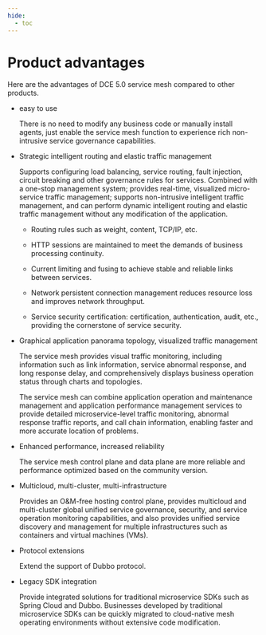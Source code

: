 ```yaml
---
hide:
  - toc
---
```


# Product advantages

Here are the advantages of DCE 5.0 service mesh compared to other products.

- easy to use

    There is no need to modify any business code or manually install agents, just enable the service mesh function to experience rich non-intrusive service governance capabilities.

- Strategic intelligent routing and elastic traffic management

    Supports configuring load balancing, service routing, fault injection, circuit breaking and other governance rules for services. Combined with a one-stop management system; provides real-time, visualized micro-service traffic management; supports non-intrusive intelligent traffic management, and can perform dynamic intelligent routing and elastic traffic management without any modification of the application.

    - Routing rules such as weight, content, TCP/IP, etc.

    - HTTP sessions are maintained to meet the demands of business processing continuity.

    - Current limiting and fusing to achieve stable and reliable links between services.

    - Network persistent connection management reduces resource loss and improves network throughput.

    - Service security certification: certification, authentication, audit, etc., providing the cornerstone of service security.

- Graphical application panorama topology, visualized traffic management

    The service mesh provides visual traffic monitoring, including information such as link information, service abnormal response, and long response delay, and comprehensively displays business operation status through charts and topologies.

    The service mesh can combine application operation and maintenance management and application performance management services to provide detailed microservice-level traffic monitoring, abnormal response traffic reports, and call chain information, enabling faster and more accurate location of problems.

- Enhanced performance, increased reliability

    The service mesh control plane and data plane are more reliable and performance optimized based on the community version.

- Multicloud, multi-cluster, multi-infrastructure

    Provides an O&M-free hosting control plane, provides multicloud and multi-cluster global unified service governance, security, and service operation monitoring capabilities, and also provides unified service discovery and management for multiple infrastructures such as containers and virtual machines (VMs).

- Protocol extensions

    Extend the support of Dubbo protocol.

- Legacy SDK integration

    Provide integrated solutions for traditional microservice SDKs such as Spring Cloud and Dubbo. Businesses developed by traditional microservice SDKs can be quickly migrated to cloud-native mesh operating environments without extensive code modification.
